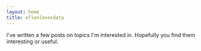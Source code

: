 ```yaml
---
layout: home
title: ellenlovesdata
---
```


I've written a few posts on topics I'm interested in. Hopefully you find them interesting or useful.